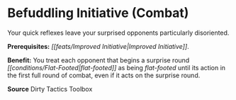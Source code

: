 ﻿---
cssclass: [feats]

---
# Befuddling Initiative (Combat)

Your quick reflexes leave your surprised opponents particularly disoriented.

**Prerequisites:** _[[feats/Improved Initiative|Improved Initiative]]_.

**Benefit:** You treat each opponent that begins a surprise round _[[conditions/Flat-Footed|flat-footed]]_ as being _flat-footed_ until its action in the first full round of combat, even if it acts on the surprise round.

**Source** Dirty Tactics Toolbox